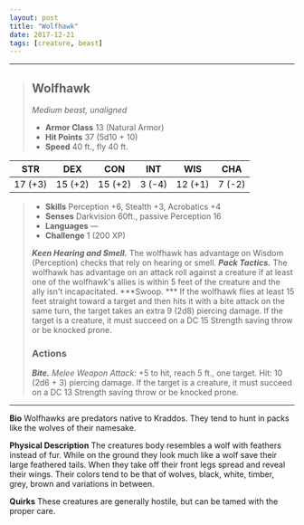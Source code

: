 ```yaml
---
layout: post
title: "Wolfhawk"
date: 2017-12-21
tags: [creature, beast]
---
```


---

> ## Wolfhawk
>*Medium beast, unaligned*
> - **Armor Class** 13 (Natural Armor)
> - **Hit Points** 37 (5d10 + 10)
> - **Speed** 40 ft., fly 40 ft.

|STR|DEX|CON|INT|WIS|CHA|
|:---:|:---:|:---:|:---:|:---:|:---:|
|17 (+3)|15 (+2)|15 (+2)|3 (-4)|12 (+1)|7 (-2)|

> - **Skills** Perception +6, Stealth +3, Acrobatics +4
> - **Senses** Darkvision 60ft., passive Perception 16
> - **Languages** —
> - **Challenge** 1 (200 XP)
>
> ***Keen Hearing and Smell.*** The wolfhawk has advantage on Wisdom (Perception) checks that rely on hearing or smell.
> ***Pack Tactics.*** The wolfhawk has advantage on an attack roll against a creature if at least one of the wolfhawk's allies is within 5 feet of the creature and the ally isn't incapacitated.
> ***Swoop. *** If the wolfhawk flies at least 15 feet straight toward a target and then hits it with a bite attack on the same turn, the target takes an extra 9 (2d8) piercing damage. If the target is a creature, it must succeed on a DC 15 Strength saving throw or be knocked prone.
> ### Actions
> ***Bite.*** *Melee Weapon Attack:* +5 to hit, reach 5 ft., one target. Hit: 10 (2d6 + 3) piercing damage. If the target is a creature, it must succeed on a DC 13 Strength saving throw or be knocked prone.

---

**Bio** Wolfhawks are predators native to Kraddos. They tend to hunt in packs like the wolves of their namesake.

**Physical Description** The creatures body resembles a wolf with feathers instead of fur. While on the ground they look much like a wolf save their large feathered tails. When they take off their front legs spread and reveal their wings. Their colors tend to be that of wolves, black, white, timber, grey, brown and variations in between.

**Quirks** These creatures are generally hostile, but can be tamed with the proper care.